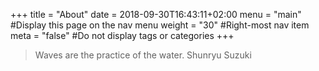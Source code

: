 +++
title = "About"
date = 2018-09-30T16:43:11+02:00
menu = "main" #Display this page on the nav menu
weight = "30" #Right-most nav item
meta = "false" #Do not display tags or categories
+++

> Waves are the practice of the water. Shunryu Suzuki